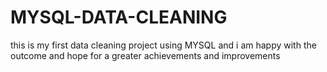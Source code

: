 # MYSQL-DATA-CLEANING
this is my first data cleaning project using MYSQL and i am happy with the outcome and hope for a greater achievements and improvements
